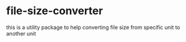 # file-size-converter

this is a utility package to help converting file size from specific unit to another unit
